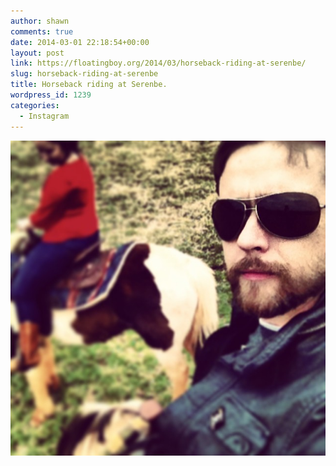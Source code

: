 ```yaml
---
author: shawn
comments: true
date: 2014-03-01 22:18:54+00:00
layout: post
link: https://floatingboy.org/2014/03/horseback-riding-at-serenbe/
slug: horseback-riding-at-serenbe
title: Horseback riding at Serenbe.
wordpress_id: 1239
categories:
  - Instagram
---
```


[![Horseback riding at Serenbe.](/assets/media/2014/03/29347aeca18c11e39b8c12e1ca8d9d0e_8.jpg)](/assets/media/2014/03/29347aeca18c11e39b8c12e1ca8d9d0e_8.jpg)
